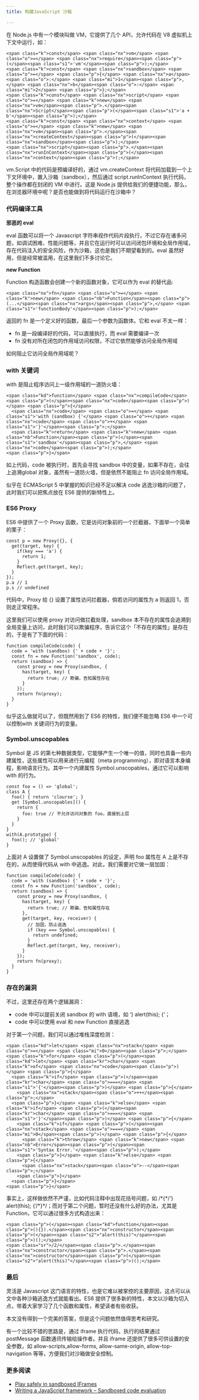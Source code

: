 ```yaml
---
title: 构建JavaScript 沙箱

---
```

在 Node.js 中有一个模块叫做 VM，它提供了几个 API，允许代码在 V8 虚拟机上下文中运行，如：

<div class="highlight">
  <pre><code class="language-js">&lt;span class="k">const&lt;/span> &lt;span class="nx">vm&lt;/span> &lt;span class="o">=&lt;/span> &lt;span class="nx">require&lt;/span>&lt;span class="p">(&lt;/span>&lt;span class="s1">'vm'&lt;/span>&lt;span class="p">);&lt;/span>
&lt;span class="k">const&lt;/span> &lt;span class="nx">sandbox&lt;/span> &lt;span class="o">=&lt;/span> &lt;span class="p">{&lt;/span> &lt;span class="nx">a&lt;/span>&lt;span class="o">:&lt;/span> &lt;span class="mi">1&lt;/span>&lt;span class="p">,&lt;/span> &lt;span class="nx">b&lt;/span>&lt;span class="o">:&lt;/span> &lt;span class="mi">2&lt;/span> &lt;span class="p">};&lt;/span>
&lt;span class="k">const&lt;/span> &lt;span class="nx">script&lt;/span> &lt;span class="o">=&lt;/span> &lt;span class="k">new&lt;/span> &lt;span class="nx">vm&lt;/span>&lt;span class="p">.&lt;/span>&lt;span class="nx">Script&lt;/span>&lt;span class="p">(&lt;/span>&lt;span class="s1">'a + b'&lt;/span>&lt;span class="p">);&lt;/span>
&lt;span class="k">const&lt;/span> &lt;span class="nx">context&lt;/span> &lt;span class="o">=&lt;/span> &lt;span class="k">new&lt;/span> &lt;span class="nx">vm&lt;/span>&lt;span class="p">.&lt;/span>&lt;span class="nx">createContext&lt;/span>&lt;span class="p">(&lt;/span>&lt;span class="nx">sandbox&lt;/span>&lt;span class="p">);&lt;/span>
&lt;span class="nx">script&lt;/span>&lt;span class="p">.&lt;/span>&lt;span class="nx">runInContext&lt;/span>&lt;span class="p">(&lt;/span>&lt;span class="nx">context&lt;/span>&lt;span class="p">);&lt;/span>
</code></pre>
</div>

vm.Script 中的代码是预编译好的，通过 vm.createContext 将代码加载到一个上下文环境中，置入沙箱（sandbox），然后通过 script.runInContext 执行代码，整个操作都在封闭的 VM 中进行。这是 Node.js 提供给我们的便捷功能，那么，在浏览器环境中呢？是否也能做到将代码运行在沙箱中？

### 代码编译工具

**邪恶的 eval**

eval 函数可以将一个 Javascript 字符串视作代码片段执行，不过它存在诸多问题，如调试困难、性能问题等，并且它在运行时可以访问闭包环境和全局作用域，存在代码注入的安全风险，作为沙箱，这也是我们不期望看到的。eval 虽然好用，但是经常被滥用，在这里我们不多讨论它。

**new Function**

Function 构造函数会创建一个新的函数对象，它可以作为 eval 的替代品:

<div class="highlight">
  <pre><code class="language-js">&lt;span class="nx">fn&lt;/span> &lt;span class="o">=&lt;/span> &lt;span class="k">new&lt;/span> &lt;span class="nb">Function&lt;/span>&lt;span class="p">(...&lt;/span>&lt;span class="nx">args&lt;/span>&lt;span class="p">,&lt;/span> &lt;span class="s1">'functionBody'&lt;/span>&lt;span class="p">);&lt;/span>
</code></pre>
</div>

返回的 fn 是一个定义好的函数，最后一个参数为函数体。它和 eval 不太一样：

* fn 是一段编译好的代码，可以直接执行，而 eval 需要编译一次
* fn 没有对所在闭包的作用域访问权限，不过它依然能够访问全局作用域

如何阻止它访问全局作用域呢？

### with 关键词

with 是阻止程序访问上一级作用域的一道防火墙：

<div class="highlight">
  <pre><code class="language-js">&lt;span class="kd">function&lt;/span> &lt;span class="nx">compileCode&lt;/span>&lt;span class="p">(&lt;/span>&lt;span class="nx">code&lt;/span>&lt;span class="p">)&lt;/span> &lt;span class="p">{&lt;/span>
  &lt;span class="nx">code&lt;/span> &lt;span class="o">=&lt;/span> &lt;span class="s1">'with (sandbox) {'&lt;/span> &lt;span class="o">+&lt;/span> &lt;span class="nx">code&lt;/span> &lt;span class="o">+&lt;/span> &lt;span class="s1">'}'&lt;/span>&lt;span class="p">;&lt;/span>
  &lt;span class="k">return&lt;/span> &lt;span class="k">new&lt;/span> &lt;span class="nb">Function&lt;/span>&lt;span class="p">(&lt;/span>&lt;span class="s1">'sandbox'&lt;/span>&lt;span class="p">,&lt;/span> &lt;span class="nx">code&lt;/span>&lt;span class="p">);&lt;/span>
&lt;span class="p">}&lt;/span>
</code></pre>
</div>

如上代码，code 被执行时，首先会寻找 sandbox 中的变量，如果不存在，会往上追溯global 对象，虽然有一道防火墙，但是依然不能阻止 fn 访问全局作用域。

似乎在 ECMAScript 5 中掌握的知识已经不足以解决 code 逃逸沙箱的问题了，此时我们可以把焦点放在 ES6 提供的新特性上。

### ES6 Proxy

ES6 中提供了一个 Proxy 函数，它是访问对象前的一个拦截器，下面举一个简单的栗子：

<div class="highlight">
  <pre><code class="language-text">const p = new Proxy({}, {
  get(target, key) {
    if(key === 'a') {
      return 1;
    }
    Reflect.get(target, key);
  }
});
p.a // 1
p.s // undefined
</code></pre>
</div>

代码中，Proxy 给 {} 设置了属性访问拦截器，倘若访问的属性为 a 则返回 1，否则走正常程序。

这里我们可以使用 proxy 对访问做拦截处理，sandbox 本不存在的属性会追溯到全局变量上访问，此时我们可以欺骗程序，告诉它这个「不存在的属性」是存在的，于是有了下面的代码：

<div class="highlight">
  <pre><code class="language-text">function compileCode(code) {
  code = 'with (sandbox) {' + code + '}';
  const fn = new Function('sandbox', code);
  return (sandbox) =&gt; {
    const proxy = new Proxy(sandbox, {
      has(target, key) {
        return true; // 欺骗，告知属性存在
      }
    });
    return fn(proxy);
  }
}
</code></pre>
</div>

似乎这么做就可以了，但既然用到了 ES6 的特性，我们便不能忽略 ES6 中一个可以控制with 关键词行为的变量。

### Symbol.unscopables

Symbol 是 JS 的第七种数据类型，它能够产生一个唯一的值，同时也具备一些内建属性，这些属性可以用来进行元编程（meta programming），即对语言本身编程，影响语言行为。其中一个内建属性 Symbol.unscopables，通过它可以影响 with 的行为。

<div class="highlight">
  <pre><code class="language-text">const foo = () =&gt; 'global';
class A {
  foo() { return 'clourse'; }
  get [Symbol.unscopables]() {
    return {
      foo: true // 不允许访问对象的 foo，直接到上层
    }
  }
}
with(A.prototype) {
  foo(); // 'global'
}
</code></pre>
</div>

上面对 A 设置做了 Symbol.unscopables 的设定，声明 foo 属性在 A 上是不存在的，从而使得代码从 with 中逃逸。对此，我们需要对它做一层加固：

<div class="highlight">
  <pre><code class="language-text">function compileCode(code) {
  code = 'with (sandbox) {' + code + '}';
  const fn = new Function('sandbox', code);
  return (sandbox) =&gt; {
    const proxy = new Proxy(sandbox, {
      has(target, key) {
        return true; // 欺骗，告知属性存在
      },
      get(target, key, receiver) {
        // 加固，防止逃逸
        if (key === Symbol.unscopables) {
          return undefined;
        }
        Reflect.get(target, key, receiver);
      }
    });
    return fn(proxy);
  }
}
</code></pre>
</div>

### 存在的漏洞

不过，这里还存在两个逻辑漏洞：

* code 中可以提前关闭 sandbox 的 with 语境，如 &#8216;} alert(this); {&#8216;；
* code 中可以使用 eval 和 new Function 直接逃逸

对于第一个问题，我们可以通过堆栈深度检测：

<div class="highlight">
  <pre><code class="language-js">&lt;span class="kd">let&lt;/span> &lt;span class="nx">stack&lt;/span> &lt;span class="o">=&lt;/span> &lt;span class="mi">0&lt;/span>&lt;span class="p">;&lt;/span>
&lt;span class="k">for&lt;/span> &lt;span class="p">(&lt;/span>&lt;span class="kd">let&lt;/span> &lt;span class="kr">char&lt;/span> &lt;span class="k">of&lt;/span> &lt;span class="nx">code&lt;/span>&lt;span class="p">)&lt;/span> &lt;span class="p">{&lt;/span>
  &lt;span class="k">if&lt;/span> &lt;span class="p">(&lt;/span>&lt;span class="kr">char&lt;/span> &lt;span class="o">===&lt;/span> &lt;span class="s1">'{'&lt;/span>&lt;span class="p">)&lt;/span> &lt;span class="p">{&lt;/span>
    &lt;span class="nx">stack&lt;/span>&lt;span class="o">++&lt;/span>&lt;span class="p">;&lt;/span>
  &lt;span class="p">}&lt;/span> &lt;span class="k">else&lt;/span> &lt;span class="k">if&lt;/span> &lt;span class="p">(&lt;/span>&lt;span class="kr">char&lt;/span> &lt;span class="o">===&lt;/span> &lt;span class="s1">'}'&lt;/span>&lt;span class="p">)&lt;/span> &lt;span class="p">{&lt;/span>
    &lt;span class="k">if&lt;/span> &lt;span class="p">(&lt;/span>&lt;span class="nx">stack&lt;/span> &lt;span class="o">===&lt;/span> &lt;span class="mi">0&lt;/span>&lt;span class="p">)&lt;/span> &lt;span class="p">{&lt;/span>
      &lt;span class="k">throw&lt;/span> &lt;span class="k">new&lt;/span> &lt;span class="nb">Error&lt;/span>&lt;span class="p">(&lt;/span>&lt;span class="s1">'Syntax Error.'&lt;/span>&lt;span class="p">);&lt;/span>
    &lt;span class="p">}&lt;/span> &lt;span class="k">else&lt;/span> &lt;span class="p">{&lt;/span>
      &lt;span class="nx">stack&lt;/span>&lt;span class="o">--&lt;/span>&lt;span class="p">;&lt;/span>
    &lt;span class="p">}&lt;/span>
  &lt;span class="p">}&lt;/span>
&lt;span class="p">}&lt;/span>
</code></pre>
</div>

事实上，这样做依然不严谨，比如代码注释中出现花括号问题，如 /\*{\*/&#8217;} alert(this); {&#8216;/\*}\*/；而对于第二个问题，暂时还没有什么好的办法，尤其是 Function，它可以通过很多方式构造出来：

<div class="highlight">
  <pre><code class="language-js">&lt;span class="p">(&lt;/span>&lt;span class="kd">function&lt;/span>&lt;span class="p">(){}).&lt;/span>&lt;span class="nx">constructor&lt;/span>&lt;span class="p">(&lt;/span>&lt;span class="s2">"alert(this)"&lt;/span>&lt;span class="p">)();&lt;/span>
&lt;span class="sr">/2/&lt;/span>&lt;span class="p">.&lt;/span>&lt;span class="nx">constructor&lt;/span>&lt;span class="p">.&lt;/span>&lt;span class="nx">constructor&lt;/span>&lt;span class="p">(&lt;/span>&lt;span class="s2">"alert(this)"&lt;/span>&lt;span class="p">)();&lt;/span>
</code></pre>
</div>

### 最后

灵活是 Javascript 这门语言的特性，也是它难以被掌控的主要原因，这点可以从文中各种沙箱逃逸方式就能看出。ES6 提供了很多新的特性，本文以沙箱为切入点，带着大家学习了几个函数和属性，希望读者有些收获。

本文没有得到一个完美的答案，但是这个问题依然值得思考和研究。

有一个比较不错的思路是，通过 iframe 执行代码，执行的结果通过 postMessage 函数通讯传输给操作者。并且 iframe 还提供了很多可供设置的安全参数，如 allow-scripts,allow-forms, allow-same-origin, allow-top-navigation 等等，方便我们对沙箱做安全控制。

### 更多阅读

* <a class=" wrap external" href="https://link.zhihu.com/?target=http%3A//www.html5rocks.com/en/tutorials/security/sandboxed-iframes/" target="_blank" rel="nofollow noopener noreferrer" data-za-detail-view-id="1043">Play safely in sandboxed IFrames</a>
* <a class=" wrap external" href="https://link.zhihu.com/?target=https%3A//blog.risingstack.com/writing-a-javascript-framework-sandboxed-code-evaluation/" target="_blank" rel="nofollow noopener noreferrer" data-za-detail-view-id="1043">Writing a JavaScript framework &#8211; Sandboxed code evaluation</a>
